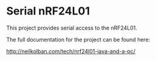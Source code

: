 # Serial nRF24L01
This project provides serial access to the nRF24L01.

The full documentation for the project can be found here:

http://neilkolban.com/tech/nrf24l01-java-and-a-pc/
